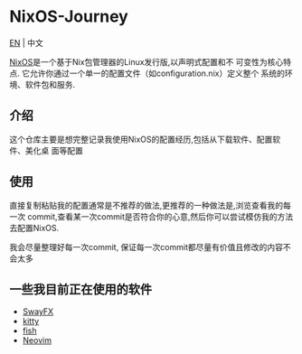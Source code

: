 # NixOS-Journey

[EN](./README.md) | 中文

[NixOS](https://nixos.org/)是一个基于Nix包管理器的Linux发行版,以声明式配置和不
可变性为核心特点. 它允许你通过一个单一的配置文件（如configuration.nix）定义整个
系统的环境、软件包和服务.

## 介绍

这个仓库主要是想完整记录我使用NixOS的配置经历,包括从下载软件、配置软件、美化桌
面等配置

## 使用

直接复制粘贴我的配置通常是不推荐的做法,更推荐的一种做法是,浏览查看我的每一次
commit,查看某一次commit是否符合你的心意,然后你可以尝试模仿我的方法去配置NixOS.

我会尽量整理好每一次commit, 保证每一次commit都尽量有价值且修改的内容不会太多

## 一些我目前正在使用的软件

- [SwayFX](https://github.com/WillPower3309/swayfx)
- [kitty](https://github.com/kovidgoyal/kitty)
- [fish](https://fishshell.com/)
- [Neovim](https://github.com/neovim/neovim)
